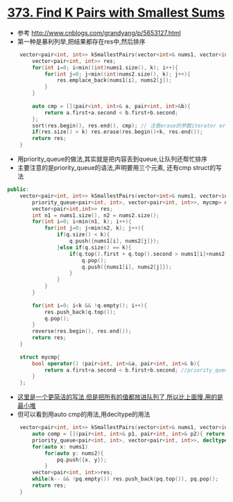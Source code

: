 # [373. Find K Pairs with Smallest Sums](https://leetcode.com/problems/find-k-pairs-with-smallest-sums/description/)
* 参考 http://www.cnblogs.com/grandyang/p/5653127.html
* 第一种是暴利列举,把结果都存在res中,然后排序

```c++
    vector<pair<int, int>> kSmallestPairs(vector<int>& nums1, vector<int>& nums2, int k) {
        vector<pair<int, int>> res;
        for(int i=0; i<min((int)nums1.size(), k); i++){
            for(int j=0; j<min((int)nums2.size(), k); j++){
                res.emplace_back(nums1[i], nums2[j]);
            }
        }
        
        auto cmp = [](pair<int, int>& a, pair<int, int>&b){
            return a.first+a.second < b.first+b.second;
        };
        sort(res.begin(), res.end(), cmp); // 注意erase的参数iterator erase (const_iterator first, const_iterator last);
        if(res.size() > k) res.erase(res.begin()+k, res.end());
        return res;
    }
```

* 用priority_queue的做法,其实就是把内容丢到queue,让队列还帮忙排序
* 主要注意的是priority_queue的语法,声明要用三个元素, 还有cmp struct的写法

```c++
public:
    vector<pair<int, int>> kSmallestPairs(vector<int>& nums1, vector<int>& nums2, int k) {
        priority_queue<pair<int, int>, vector<pair<int, int>>, mycmp> q;
        vector<pair<int,int>> res;
        int n1 = nums1.size(), n2 = nums2.size();
        for(int i=0; i<min(n1, k); i++){
            for(int j=0; j<min(n2, k); j++){
                if(q.size() < k){
                    q.push({nums1[i], nums2[j]});
                }else if(q.size() == k){
                    if(q.top().first + q.top().second > nums1[i]+nums2[j]){
                        q.pop();
                        q.push({nums1[i], nums2[j]});
                    }
                }
            }
        }
        
        for(int i=0; i<k && !q.empty(); i++){
            res.push_back(q.top());
            q.pop();
        }
        reverse(res.begin(), res.end());
        return res;
    }
    
    struct mycmp{
        bool operator() (pair<int, int>&a, pair<int, int>& b){
            return a.first+a.second < b.first+b.second; //priority_queue是大的排在队首, <就是默认的排序
        }
    };
```

* [这里是一个更简洁的写法,但是把所有的值都放进队列了,所以比上面慢,用的是最小堆](https://discuss.leetcode.com/topic/106033/7-lines-c-minheap-and-maxheap)
* 但可以看到用auto cmp的用法,用decltype的用法

```c++
    vector<pair<int, int>> kSmallestPairs(vector<int>& nums1, vector<int>& nums2, int k) {
        auto comp = [](pair<int, int>& p1, pair<int, int>& p2){ return p1.first + p1.second > p2.first + p2.second; };//运用的是最小堆
        priority_queue<pair<int, int>, vector<pair<int, int>>, decltype(comp)>pq(comp);
        for(auto x: nums1) 
            for(auto y: nums2){
                pq.push({x, y});
            }
        vector<pair<int, int>>res;
        while(k-- && !pq.empty()) res.push_back(pq.top()), pq.pop(); 
        return res;
    }
```
